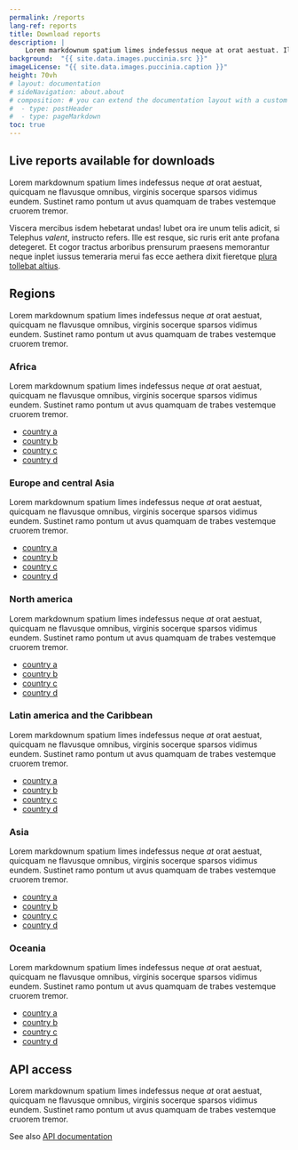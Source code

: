 ```yaml
---
permalink: /reports
lang-ref: reports
title: Download reports
description: |
    Lorem markdownum spatium limes indefessus neque at orat aestuat. Ille est resque, sic ruris erit ante profana detegeret. Et cogor tractus arboribus prensurum praesens memorantur neque inplet iussus temeraria merui fas.
background:  "{{ site.data.images.puccinia.src }}"
imageLicense: "{{ site.data.images.puccinia.caption }}"
height: 70vh
# layout: documentation
# sideNavigation: about.about
# composition: # you can extend the documentation layout with a custom composition
#  - type: postHeader
#  - type: pageMarkdown
toc: true
---
```


## Live reports available for downloads
Lorem markdownum spatium limes indefessus neque *at* orat aestuat, quicquam ne
flavusque omnibus, virginis socerque sparsos vidimus eundem. Sustinet ramo pontum ut avus quamquam de trabes vestemque cruorem tremor.

Viscera mercibus isdem hebetarat undas! Iubet ora ire unum telis adicit, si
Telephus *valent*, instructo refers. Ille est resque, sic ruris erit ante
profana detegeret. Et cogor tractus arboribus prensurum praesens memorantur
neque inplet iussus temeraria merui fas ecce aethera dixit fieretque [plura
tollebat altius](http://virgineusque.net/est.html).

## Regions
Lorem markdownum spatium limes indefessus neque *at* orat aestuat, quicquam ne
flavusque omnibus, virginis socerque sparsos vidimus eundem. Sustinet ramo pontum ut avus quamquam de trabes vestemque cruorem tremor.

### Africa
Lorem markdownum spatium limes indefessus neque *at* orat aestuat, quicquam ne
flavusque omnibus, virginis socerque sparsos vidimus eundem. Sustinet ramo pontum ut avus quamquam de trabes vestemque cruorem tremor.

* [country a](/report.pdf)
* [country b](/report.pdf)
* [country c](/report.pdf)
* [country d](/report.pdf)

### Europe and central Asia
Lorem markdownum spatium limes indefessus neque *at* orat aestuat, quicquam ne
flavusque omnibus, virginis socerque sparsos vidimus eundem. Sustinet ramo pontum ut avus quamquam de trabes vestemque cruorem tremor.

* [country a](/report.pdf)
* [country b](/report.pdf)
* [country c](/report.pdf)
* [country d](/report.pdf)

### North america
Lorem markdownum spatium limes indefessus neque *at* orat aestuat, quicquam ne
flavusque omnibus, virginis socerque sparsos vidimus eundem. Sustinet ramo pontum ut avus quamquam de trabes vestemque cruorem tremor.

* [country a](/report.pdf)
* [country b](/report.pdf)
* [country c](/report.pdf)
* [country d](/report.pdf)

### Latin america and the Caribbean
Lorem markdownum spatium limes indefessus neque *at* orat aestuat, quicquam ne
flavusque omnibus, virginis socerque sparsos vidimus eundem. Sustinet ramo pontum ut avus quamquam de trabes vestemque cruorem tremor.

* [country a](/report.pdf)
* [country b](/report.pdf)
* [country c](/report.pdf)
* [country d](/report.pdf)

### Asia
Lorem markdownum spatium limes indefessus neque *at* orat aestuat, quicquam ne
flavusque omnibus, virginis socerque sparsos vidimus eundem. Sustinet ramo pontum ut avus quamquam de trabes vestemque cruorem tremor.

* [country a](/report.pdf)
* [country b](/report.pdf)
* [country c](/report.pdf)
* [country d](/report.pdf)

### Oceania
Lorem markdownum spatium limes indefessus neque *at* orat aestuat, quicquam ne
flavusque omnibus, virginis socerque sparsos vidimus eundem. Sustinet ramo pontum ut avus quamquam de trabes vestemque cruorem tremor.

* [country a](/report.pdf)
* [country b](/report.pdf)
* [country c](/report.pdf)
* [country d](/report.pdf)

## API access
Lorem markdownum spatium limes indefessus neque *at* orat aestuat, quicquam ne
flavusque omnibus, virginis socerque sparsos vidimus eundem. Sustinet ramo pontum ut avus quamquam de trabes vestemque cruorem tremor. 

See also [API documentation](/api)